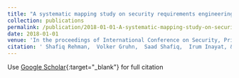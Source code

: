 ```yaml
---
title: "A systematic mapping study on security requirements engineering frameworks for cyber-physical systems"
collection: publications
permalink: /publication/2018-01-01-A-systematic-mapping-study-on-security-requirements-engineering-frameworks-for-cyber-physical-systems
date: 2018-01-01
venue: 'In the proceedings of International Conference on Security, Privacy and Anonymity in Computation, Communication and Storage'
citation: ' Shafiq Rehman,  Volker Gruhn,  Saad Shafiq,  Irum Inayat, &quot;A systematic mapping study on security requirements engineering frameworks for cyber-physical systems.&quot; In the proceedings of International Conference on Security, Privacy and Anonymity in Computation, Communication and Storage, 2018.'
---
```

Use [Google Scholar](https://scholar.google.com/scholar?q=A+systematic+mapping+study+on+security+requirements+engineering+frameworks+for+cyber+physical+systems){:target="_blank"} for full citation